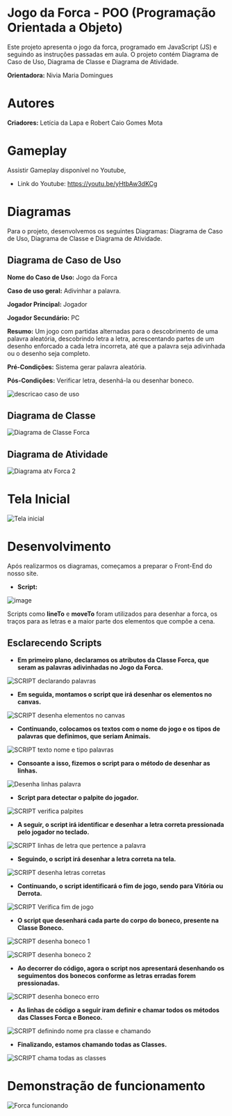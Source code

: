 # Jogo da Forca - POO (Programação Orientada a Objeto)
Este projeto apresenta o jogo da forca, programado em JavaScript (JS) e seguindo as instruções passadas em aula. O projeto contém Diagrama de Caso de Uso, Diagrama de Classe e Diagrama de Atividade.

**Orientadora:** Nivia Maria Domingues

# Autores
**Criadores:** Letícia da Lapa e Robert Caio Gomes Mota

# Gameplay 
Assistir Gameplay disponível no Youtube,
- Link do Youtube: https://youtu.be/yHtbAw3dKCg

# Diagramas 
Para o projeto, desenvolvemos os seguintes Diagramas: Diagrama de Caso de Uso, Diagrama de Classe e Diagrama de Atividade.

## Diagrama de Caso de Uso
**Nome do Caso de Uso:** Jogo da Forca

**Caso de uso geral:** Adivinhar a palavra.

**Jogador Principal:** Jogador

**Jogador Secundário:** PC

**Resumo:** Um jogo com partidas alternadas para o descobrimento de uma palavra aleatória, descobrindo letra a letra, acrescentando partes de um desenho enforcado a cada letra incorreta, até que a palavra seja adivinhada ou o desenho seja completo. 

**Pré-Condições:** Sistema gerar palavra aleatória.

**Pós-Condições:** Verificar letra, desenhá-la ou desenhar boneco.

![descricao caso de uso](https://github.com/Rob3rt2/NForca/assets/128638269/38b319bc-b09e-4451-af24-7437a55e459d)

## Diagrama de Classe

![Diagrama de Classe Forca](https://github.com/Rob3rt2/NForca/assets/128638269/b367e284-ffea-423d-b7f5-0b78c3a0b547)

## Diagrama de Atividade

![Diagrama atv Forca 2](https://github.com/Rob3rt2/NForca/assets/128638269/c671d25a-f95c-4de2-a74c-327bf3e634a6)

# Tela Inicial 

![Tela inicial](https://github.com/Rob3rt2/NForca/assets/128638269/8fda1b12-41cd-4e43-a02d-74e736348a6a)

# Desenvolvimento 
Após realizarmos os diagramas, começamos a preparar o Front-End do nosso site. 
- **Script:**

![image](https://github.com/Rob3rt2/NForca/assets/127865166/26fa5ee7-662e-4d7a-b14c-17744907df49)

Scripts como **lineTo** e **moveTo** foram utilizados para desenhar a forca, os traços para as letras e a maior parte dos elementos que compõe a cena.

## Esclarecendo Scripts 

- **Em primeiro plano, declaramos os atributos da Classe Forca, que seram as palavras adivinhadas no Jogo da Forca.**

![SCRIPT declarando palavras ](https://github.com/Rob3rt2/NForca/assets/128638269/3266ece0-4b65-42f2-9301-1c0fa2a7ff23)

- **Em seguida, montamos o script que irá desenhar os elementos no canvas.**

![SCRIPT desenha elementos no canvas](https://github.com/Rob3rt2/NForca/assets/128638269/07d094f3-ac58-4d05-a9a6-03e43a108706)

- **Continuando, colocamos os textos com o nome do jogo e os tipos de palavras que definimos, que seriam Animais.**

![SCRIPT texto nome e tipo palavras](https://github.com/Rob3rt2/NForca/assets/128638269/914f085f-2ff0-40d2-acdf-34ff087eecfb)

- **Consoante a isso, fizemos o script para o método de desenhar as linhas.**

![Desenha linhas palavra](https://github.com/Rob3rt2/NForca/assets/128638269/36cc6215-6f3e-4224-8062-6ae1c694e580)

- **Script para detectar o palpite do jogador.**

![SCRIPT verifica palpites](https://github.com/Rob3rt2/NForca/assets/128638269/26ab4318-cc57-46f5-bec5-a5eaa1983dbf)


- **A seguir, o script irá identificar e desenhar a letra correta pressionada pelo jogador no teclado.** 

![SCRIPT linhas de letra que pertence a palavra](https://github.com/Rob3rt2/NForca/assets/128638269/0885f40f-02dd-445f-af0f-a136c6590fa7)

- **Seguindo, o script irá desenhar a letra correta na tela.**

![SCRIPT desenha letras corretas](https://github.com/Rob3rt2/NForca/assets/128638269/d46b409f-797b-48ae-81f8-802388dba506)

- **Continuando, o script identificará o fim de jogo, sendo para Vitória ou Derrota.**

![SCRIPT Verifica fim de jogo](https://github.com/Rob3rt2/NForca/assets/128638269/6647470e-fd13-4849-9a4d-33c6f37d545e)

- **O script que desenhará cada parte do corpo do boneco, presente na Classe Boneco.**

![SCRIPT desenha boneco 1](https://github.com/Rob3rt2/NForca/assets/128638269/a03ce062-0fbd-485a-9f71-9de6d9f7629d)

![SCRIPT desenha boneco 2](https://github.com/Rob3rt2/NForca/assets/128638269/5ce9c02c-a8ab-4387-8b60-8f17b709bff8)

- **Ao decorrer do código, agora o script nos apresentará desenhando os seguimentos dos bonecos conforme as letras erradas forem pressionadas.**

![SCRIPT desenha boneco erro](https://github.com/Rob3rt2/NForca/assets/128638269/1e855193-5cd4-4497-bdd9-97cdb0ab9feb)

- **As linhas de código a seguir iram definir e chamar todos os métodos das Classes Forca e Boneco.**
 
![SCRIPT definindo nome pra classe e chamando](https://github.com/Rob3rt2/NForca/assets/128638269/fa8ee127-1302-4e24-8832-3cc867cd2346)

- **Finalizando, estamos chamando todas as Classes.**

![SCRIPT chama todas as classes](https://github.com/Rob3rt2/NForca/assets/128638269/5da9478f-2d03-4df3-8070-2b019adcb1e7)
  
# Demonstração de funcionamento

![Forca funcionando](https://github.com/Rob3rt2/NForca/assets/128638269/996e22bd-ea9b-446d-9d27-3511e3c795e9)


